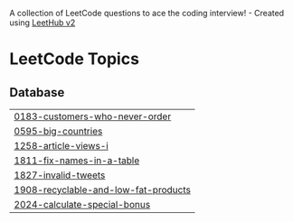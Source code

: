 A collection of LeetCode questions to ace the coding interview! - Created using [LeetHub v2](https://github.com/arunbhardwaj/LeetHub-2.0)
<!---LeetCode Topics Start-->
# LeetCode Topics
## Database
|  |
| ------- |
| [0183-customers-who-never-order](https://github.com/wafaasiddig/LeetCode/tree/master/0183-customers-who-never-order) |
| [0595-big-countries](https://github.com/wafaasiddig/LeetCode/tree/master/0595-big-countries) |
| [1258-article-views-i](https://github.com/wafaasiddig/LeetCode/tree/master/1258-article-views-i) |
| [1811-fix-names-in-a-table](https://github.com/wafaasiddig/LeetCode/tree/master/1811-fix-names-in-a-table) |
| [1827-invalid-tweets](https://github.com/wafaasiddig/LeetCode/tree/master/1827-invalid-tweets) |
| [1908-recyclable-and-low-fat-products](https://github.com/wafaasiddig/LeetCode/tree/master/1908-recyclable-and-low-fat-products) |
| [2024-calculate-special-bonus](https://github.com/wafaasiddig/LeetCode/tree/master/2024-calculate-special-bonus) |
<!---LeetCode Topics End-->